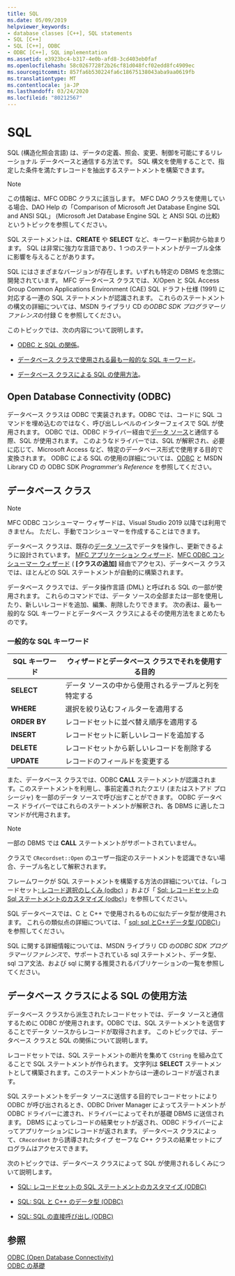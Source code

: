 ```yaml
---
title: SQL
ms.date: 05/09/2019
helpviewer_keywords:
- database classes [C++], SQL statements
- SQL [C++]
- SQL [C++], ODBC
- ODBC [C++], SQL implementation
ms.assetid: e3923bc4-b317-4e0b-afd8-3cd403eb0faf
ms.openlocfilehash: 58c0267728f2b26cf81d048fcf02edd8fc4909ec
ms.sourcegitcommit: 857fa6b530224fa6c18675138043aba9aa0619fb
ms.translationtype: MT
ms.contentlocale: ja-JP
ms.lasthandoff: 03/24/2020
ms.locfileid: "80212567"
---
```

# <a name="sql"></a>SQL

SQL (構造化照会言語) は、データの定義、照会、変更、制御を可能にするリレーショナル データベースと通信する方法です。 SQL 構文を使用することで、指定した条件を満たすレコードを抽出するステートメントを構築できます。

> [!NOTE]
>  この情報は、MFC ODBC クラスに該当します。 MFC DAO クラスを使用している場合、DAO Help の「Comparison of Microsoft Jet Database Engine SQL and ANSI SQL」 (Microsoft Jet Database Engine SQL と ANSI SQL の比較) というトピックを参照してください。

SQL ステートメントは、**CREATE** や **SELECT** など、キーワード動詞から始まります。 SQL は非常に強力な言語であり、1 つのステートメントがテーブル全体に影響を与えることがあります。

SQL にはさまざまなバージョンが存在します。いずれも特定の DBMS を念頭に開発されています。 MFC データベース クラスでは、X/Open と SQL Access Group Common Applications Environment (CAE) SQL ドラフト仕様 (1991) に対応する一連の SQL ステートメントが認識されます。 これらのステートメントの構文の詳細については、MSDN ライブラリ CD の*ODBC SDK* *プログラマーリファレンス*の付録 C を参照してください。

このトピックでは、次の内容について説明します。

- [ODBC と SQL の関係](#_core_open_database_connectivity_.28.odbc.29)。

- [データベース クラスで使用される最も一般的な SQL キーワード](#_core_the_database_classes)。

- [データベース クラスによる SQL の使用方法](#_core_how_the_database_classes_use_sql)。

##  <a name="open-database-connectivity-odbc"></a><a name="_core_open_database_connectivity_.28.odbc.29"></a> Open Database Connectivity (ODBC)

データベース クラスは ODBC で実装されます。ODBC では、コードに SQL コマンドを埋め込むのではなく、呼び出しレベルのインターフェイスで SQL が使用されます。 ODBC では、ODBC ドライバー経由で[データ ソース](../../data/odbc/data-source-odbc.md)と通信する際、SQL が使用されます。 このようなドライバーでは、SQL が解釈され、必要に応じて、Microsoft Access など、特定のデータベース形式で使用する目的で変換されます。 ODBC による SQL の使用の詳細については、[ODBC](../../data/odbc/odbc-basics.md) と MSDN Library CD の ODBC SDK *Programmer's Reference* を参照してください。

##  <a name="database-classes"></a><a name="_core_the_database_classes"></a> データベース クラス

> [!NOTE]
> MFC ODBC コンシューマー ウィザードは、Visual Studio 2019 以降では利用できません。 ただし、手動でコンシューマーを作成することはできます。

データベース クラスは、既存の[データ ソース](../../data/odbc/data-source-odbc.md)でデータを操作し、更新できるように設計されています。 [MFC アプリケーション ウィザード](../../mfc/reference/database-support-mfc-application-wizard.md)、[MFC ODBC コンシューマー ウィザード](../../mfc/reference/adding-an-mfc-odbc-consumer.md) ( **[クラスの追加]** 経由でアクセス)、データベース クラスでは、ほとんどの SQL ステートメントが自動的に構築されます。

データベース クラスでは、データ操作言語 (DML) と呼ばれる SQL の一部が使用されます。 これらのコマンドでは、データ ソースの全部または一部を使用したり、新しいレコードを追加、編集、削除したりできます。 次の表は、最も一般的な SQL キーワードとデータベース クラスによるその使用方法をまとめたものです。

### <a name="some-common-sql-keywords"></a>一般的な SQL キーワード

|SQL キーワード|ウィザードとデータベース クラスでそれを使用する目的|
|-----------------|---------------------------------------------|
|**SELECT**|データ ソースの中から使用されるテーブルと列を特定する|
|**WHERE**|選択を絞り込むフィルターを適用する|
|**ORDER BY**|レコードセットに並べ替え順序を適用する|
|**INSERT**|レコードセットに新しいレコードを追加する|
|**DELETE**|レコードセットから新しいレコードを削除する|
|**UPDATE**|レコードのフィールドを変更する|

また、データベース クラスでは、ODBC **CALL** ステートメントが認識されます。このステートメントを利用し、事前定義されたクエリ (またはストアド プロシージャ) を一部のデータ ソースで呼び出すことができます。 ODBC データベース ドライバーではこれらのステートメントが解釈され、各 DBMS に適したコマンドが代用されます。

> [!NOTE]
>  一部の DBMS では **CALL** ステートメントがサポートされていません。

クラスで `CRecordset::Open` のユーザー指定のステートメントを認識できない場合、テーブル名として解釈されます。

フレームワークが SQL ステートメントを構築する方法の詳細については、「レコードセット[: レコード選択のしくみ (odbc)](../../data/odbc/recordset-how-recordsets-select-records-odbc.md) 」および「 [Sql: レコードセットの Sql ステートメントのカスタマイズ (odbc)](../../data/odbc/sql-customizing-your-recordsets-sql-statement-odbc.md)」を参照してください。

SQL データベースでは、C と C++ で使用されるものに似たデータ型が使用されます。 これらの類似点の詳細については、「 [sql: sql とC++データ型 (ODBC)](../../data/odbc/sql-sql-and-cpp-data-types-odbc.md)」を参照してください。

SQL に関する詳細情報については、MSDN ライブラリ CD の*ODBC SDK* *プログラマーリファレンス*で、サポートされている sql ステートメント、データ型、sql コア文法、および sql に関する推奨されるパブリケーションの一覧を参照してください。

##  <a name="how-the-database-classes-use-sql"></a><a name="_core_how_the_database_classes_use_sql"></a> データベース クラスによる SQL の使用方法

データベース クラスから派生されたレコードセットでは、データ ソースと通信するために ODBC が使用されます。ODBC では、SQL ステートメントを送信することでデータ ソースからレコードが取得されます。 このトピックでは、データベース クラスと SQL の関係について説明します。

レコードセットでは、SQL ステートメントの断片を集めて `CString` を組み立てることで SQL ステートメントが作られます。 文字列は **SELECT** ステートメントとして構築されます。このステートメントからは一連のレコードが返されます。

SQL ステートメントをデータ ソースに送信する目的でレコードセットにより ODBC が呼び出されるとき、ODBC Driver Manager によってステートメントが ODBC ドライバーに渡され、ドライバーによってそれが基礎 DBMS に送信されます。 DBMS によってレコードの結果セットが返され、ODBC ドライバーによってアプリケーションにレコードが返されます。 データベース クラスによって、`CRecordset` から誘導されたタイプ セーフな C++ クラスの結果セットにプログラムはアクセスできます。

次のトピックでは、データベース クラスによって SQL が使用されるしくみについて説明します。

- [SQL: レコードセットの SQL ステートメントのカスタマイズ (ODBC)](../../data/odbc/sql-customizing-your-recordsets-sql-statement-odbc.md)

- [SQL: SQL と C++ のデータ型 (ODBC)](../../data/odbc/sql-sql-and-cpp-data-types-odbc.md)

- [SQL: SQL の直接呼び出し (ODBC)](../../data/odbc/sql-making-direct-sql-calls-odbc.md)

## <a name="see-also"></a>参照

[ODBC (Open Database Connectivity)](../../data/odbc/open-database-connectivity-odbc.md)<br/>
[ODBC の基礎](../../data/odbc/odbc-basics.md)
